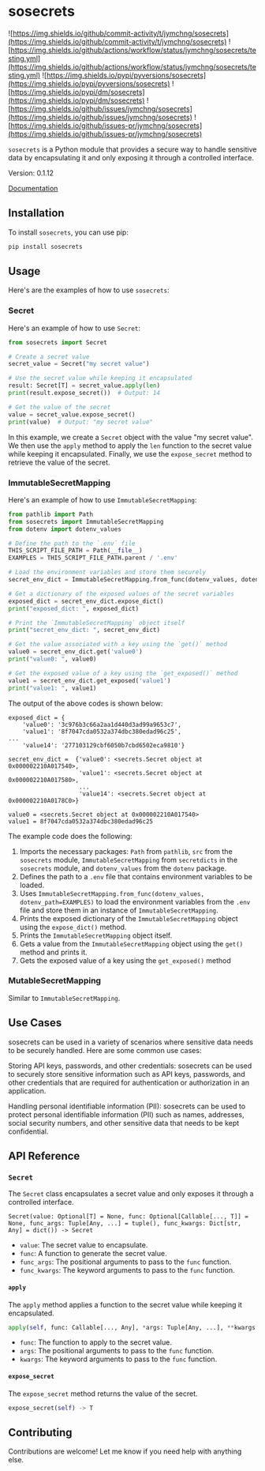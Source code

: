# sosecrets

![https://img.shields.io/github/commit-activity/t/jymchng/sosecrets](https://img.shields.io/github/commit-activity/t/jymchng/sosecrets) ![https://img.shields.io/github/actions/workflow/status/jymchng/sosecrets/testing.yml](https://img.shields.io/github/actions/workflow/status/jymchng/sosecrets/testing.yml) ![https://img.shields.io/pypi/pyversions/sosecrets](https://img.shields.io/pypi/pyversions/sosecrets) ![https://img.shields.io/pypi/dm/sosecrets](https://img.shields.io/pypi/dm/sosecrets) ![https://img.shields.io/github/issues/jymchng/sosecrets](https://img.shields.io/github/issues/jymchng/sosecrets) ![https://img.shields.io/github/issues-pr/jymchng/sosecrets](https://img.shields.io/github/issues-pr/jymchng/sosecrets)

`sosecrets` is a Python module that provides a secure way to handle sensitive data by encapsulating it and only exposing it through a controlled interface.

Version: 0.1.12

[Documentation](https://sosecrets.readthedocs.io/en/latest/)

## Installation

To install `sosecrets`, you can use pip:

```bash
pip install sosecrets
```

## Usage

Here's are the examples of how to use `sosecrets`:

### Secret

Here's an example of how to use `Secret`:

```python
from sosecrets import Secret

# Create a secret value
secret_value = Secret("my secret value")

# Use the secret value while keeping it encapsulated
result: Secret[T] = secret_value.apply(len)
print(result.expose_secret())  # Output: 14

# Get the value of the secret
value = secret_value.expose_secret()
print(value)  # Output: "my secret value"
```

In this example, we create a `Secret` object with the value "my secret value". We then use the `apply` method to apply the `len` function to the secret value while keeping it encapsulated. Finally, we use the `expose_secret` method to retrieve the value of the secret.

### ImmutableSecretMapping

Here's an example of how to use `ImmutableSecretMapping`:

```python
from pathlib import Path
from sosecrets import ImmutableSecretMapping
from dotenv import dotenv_values

# Define the path to the `.env` file
THIS_SCRIPT_FILE_PATH = Path(__file__)
EXAMPLES = THIS_SCRIPT_FILE_PATH.parent / '.env'

# Load the environment variables and store them securely
secret_env_dict = ImmutableSecretMapping.from_func(dotenv_values, dotenv_path=EXAMPLES)

# Get a dictionary of the exposed values of the secret variables
exposed_dict = secret_env_dict.expose_dict()
print("exposed_dict: ", exposed_dict)

# Print the `ImmutableSecretMapping` object itself
print("secret_env_dict: ", secret_env_dict)

# Get the value associated with a key using the `get()` method
value0 = secret_env_dict.get('value0')
print("value0: ", value0)

# Get the exposed value of a key using the `get_exposed()` method
value1 = secret_env_dict.get_exposed('value1')
print("value1: ", value1)
```

The output of the above codes is shown below:
```
exposed_dict = {
    'value0': '3c976b3c66a2aa1d440d3ad99a9653c7',
    'value1': '8f7047cda0532a374dbc380edad96c25',
...
    'value14': '277103129cbf6050b7cbd6502eca9810'}

secret_env_dict =  {'value0': <secrets.Secret object at 0x000002210A017540>, 
                    'value1': <secrets.Secret object at 0x000002210A017580>, 
                    ...
                    'value14': <secrets.Secret object at 0x000002210A0178C0>}

value0 = <secrets.Secret object at 0x000002210A017540>
value1 = 8f7047cda0532a374dbc380edad96c25
```

The example code does the following:

1. Imports the necessary packages: `Path` from `pathlib`, `src` from the `sosecrets` module, `ImmutableSecretMapping` from `secretdicts` in the `sosecrets` module, and `dotenv_values` from the `dotenv` package.
2. Defines the path to a `.env` file that contains environment variables to be loaded.
3. Uses `ImmutableSecretMapping.from_func(dotenv_values, dotenv_path=EXAMPLES)` to load the environment variables from the `.env` file and store them in an instance of `ImmutableSecretMapping`.
4. Prints the exposed dictionary of the `ImmutableSecretMapping` object using the `expose_dict()` method.
5. Prints the `ImmutableSecretMapping` object itself.
6. Gets a value from the `ImmutableSecretMapping` object using the `get()` method and prints it.
7. Gets the exposed value of a key using the `get_exposed()` method

### MutableSecretMapping

Similar to `ImmutableSecretMapping`.

## Use Cases
sosecrets can be used in a variety of scenarios where sensitive data needs to be securely handled. Here are some common use cases:

Storing API keys, passwords, and other credentials: sosecrets can be used to securely store sensitive information such as API keys, passwords, and other credentials that are required for authentication or authorization in an application.

Handling personal identifiable information (PII): sosecrets can be used to protect personal identifiable information (PII) such as names, addresses, social security numbers, and other sensitive data that needs to be kept confidential.

## API Reference

### `Secret`

The `Secret` class encapsulates a secret value and only exposes it through a controlled interface.

```
Secret(value: Optional[T] = None, func: Optional[Callable[..., T]] = None, func_args: Tuple[Any, ...] = tuple(), func_kwargs: Dict[str, Any] = dict()) -> Secret
```

- `value`: The secret value to encapsulate.
- `func`: A function to generate the secret value.
- `func_args`: The positional arguments to pass to the `func` function.
- `func_kwargs`: The keyword arguments to pass to the `func` function.

#### `apply`

The `apply` method applies a function to the secret value while keeping it encapsulated.

```python
apply(self, func: Callable[..., Any], *args: Tuple[Any, ...], **kwargs: Dict[str, Any]) -> SecretType
```

- `func`: The function to apply to the secret value.
- `args`: The positional arguments to pass to the `func` function.
- `kwargs`: The keyword arguments to pass to the `func` function.

#### `expose_secret`

The `expose_secret` method returns the value of the secret.

```python
expose_secret(self) -> T
```

## Contributing

Contributions are welcome! Let me know if you need help with anything else.